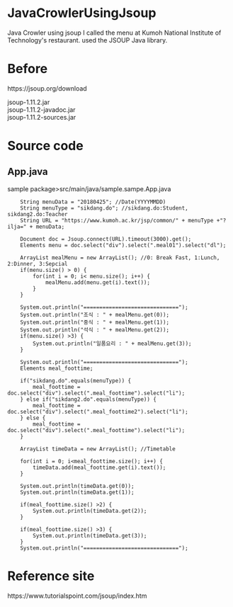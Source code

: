# JavaCrowlerUsingJsoup
Java Crowler using jsoup
I called the menu at Kumoh National Institute of Technology's restaurant.
used the JSOUP Java library.

<h1>Before</h1>
<p>
https://jsoup.org/download

jsoup-1.11.2.jar <br/>
jsoup-1.11.2-javadoc.jar<br/>
jsoup-1.11.2-sources.jar<br/>
</p>
<h1>Source code</h1>
<h2>App.java</h2>
sample package>src/main/java/sample.sampe.App.java
<p>
        
    	String menuData = "20180425"; //Date(YYYYMMDD)
    	String menuType = "sikdang.do"; //sikdang.do:Student, sikdang2.do:Teacher
    	String URL = "https://www.kumoh.ac.kr/jsp/common/" + menuType +"?ilja=" + menuData;
        
        Document doc = Jsoup.connect(URL).timeout(3000).get();
        Elements menu = doc.select("div").select(".meal01").select("dl");
        
        ArrayList mealMenu = new ArrayList(); //0: Break Fast, 1:Lunch, 2:Dinner, 3:Sepcial
        if(menu.size() > 0) {
        	for(int i = 0; i< menu.size(); i++) {
        		mealMenu.add(menu.get(i).text());
        	}
        }
        
        System.out.println("==============================");
        System.out.println("조식 : " + mealMenu.get(0));
        System.out.println("중식 : " + mealMenu.get(1));
        System.out.println("석식 : " + mealMenu.get(2));
        if(menu.size() >3) {
        	System.out.println("일품요리 : " + mealMenu.get(3));	
        }
        
        System.out.println("==============================");
        Elements meal_foottime;
        
        if("sikdang.do".equals(menuType)) {
        	meal_foottime = doc.select("div").select(".meal_foottime").select("li");
        } else if("sikdang2.do".equals(menuType)) {
        	meal_foottime = doc.select("div").select(".meal_foottime2").select("li");
        } else {
        	meal_foottime = doc.select("div").select(".meal_foottime").select("li");
        }
        
        ArrayList timeData = new ArrayList(); //Timetable
        
        for(int i = 0; i<meal_foottime.size(); i++) {
        	timeData.add(meal_foottime.get(i).text());
        }
        
        System.out.println(timeData.get(0));
        System.out.println(timeData.get(1));
        
        if(meal_foottime.size() >2) {
        	System.out.println(timeData.get(2));
        }
        
        if(meal_foottime.size() >3) {
        	System.out.println(timeData.get(3));
        }
        System.out.println("==============================");
 </p>

<h1>Reference site</h1>
<p>
https://www.tutorialspoint.com/jsoup/index.htm
 </p>
